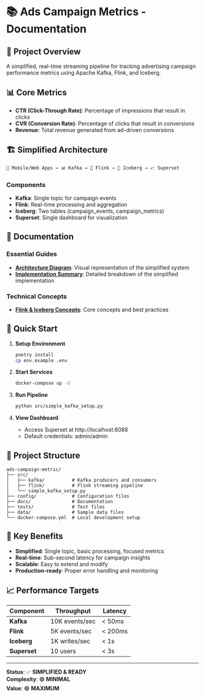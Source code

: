 # 📚 Ads Campaign Metrics - Documentation

## 🎯 **Project Overview**

A simplified, real-time streaming pipeline for tracking advertising campaign performance metrics using Apache Kafka, Flink, and Iceberg.

## 📊 **Core Metrics**

- **CTR (Click-Through Rate)**: Percentage of impressions that result in clicks
- **CVR (Conversion Rate)**: Percentage of clicks that result in conversions  
- **Revenue**: Total revenue generated from ad-driven conversions

## 🏗️ **Simplified Architecture**

```
📱 Mobile/Web Apps → 📊 Kafka → 🔄 Flink → 💾 Iceberg → 📈 Superset
```

### **Components**
- **Kafka**: Single topic for campaign events
- **Flink**: Real-time processing and aggregation
- **Iceberg**: Two tables (campaign_events, campaign_metrics)
- **Superset**: Single dashboard for visualization

## 📖 **Documentation**

### **Essential Guides**
- **[Architecture Diagram](architecture_diagram_simplified.md)**: Visual representation of the simplified system
- **[Implementation Summary](simplified_implementation_summary.md)**: Detailed breakdown of the simplified implementation

### **Technical Concepts**
- **[Flink & Iceberg Concepts](flink_iceberg_concepts.md)**: Core concepts and best practices

## 🚀 **Quick Start**

1. **Setup Environment**
   ```bash
   poetry install
   cp env.example .env
   ```

2. **Start Services**
   ```bash
   docker-compose up -d
   ```

3. **Run Pipeline**
   ```bash
   python src/simple_kafka_setup.py
   ```

4. **View Dashboard**
   - Access Superset at http://localhost:8088
   - Default credentials: admin/admin

## 📁 **Project Structure**

```
ads-campaign-metric/
├── src/
│   ├── kafka/          # Kafka producers and consumers
│   ├── flink/          # Flink streaming pipeline
│   └── simple_kafka_setup.py
├── config/             # Configuration files
├── docs/               # Documentation
├── tests/              # Test files
├── data/               # Sample data files
└── docker-compose.yml  # Local development setup
```

## 🎯 **Key Benefits**

- **Simplified**: Single topic, basic processing, focused metrics
- **Real-time**: Sub-second latency for campaign insights
- **Scalable**: Easy to extend and modify
- **Production-ready**: Proper error handling and monitoring

## 📈 **Performance Targets**

| Component | Throughput | Latency |
|-----------|------------|---------|
| **Kafka** | 10K events/sec | < 50ms |
| **Flink** | 5K events/sec | < 200ms |
| **Iceberg** | 1K writes/sec | < 1s |
| **Superset** | 10 users | < 3s |

---

**Status**: ✅ **SIMPLIFIED & READY**  
**Complexity**: 🟢 **MINIMAL**  
**Value**: 🟢 **MAXIMUM** 